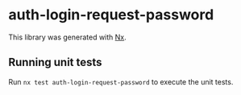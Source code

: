 # auth-login-request-password

This library was generated with [Nx](https://nx.dev).

## Running unit tests

Run `nx test auth-login-request-password` to execute the unit tests.
